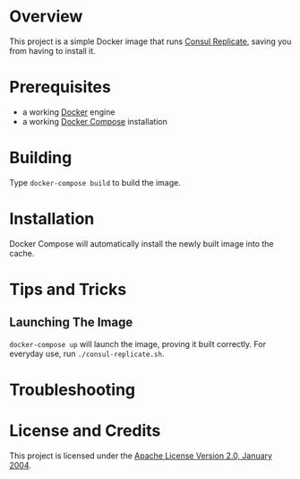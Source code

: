 # Overview
This project is a simple Docker image that runs [Consul Replicate](https://github.com/hashicorp/consul-replicate), saving you from having to install it.

# Prerequisites
* a working [Docker](http://docker.io) engine
* a working [Docker Compose](http://docker.io) installation

# Building
Type `docker-compose build` to build the image.

# Installation
Docker Compose will automatically install the newly built image into the cache.

# Tips and Tricks

## Launching The Image

`docker-compose up` will launch the image, proving it built correctly.  For everyday use, run `./consul-replicate.sh`.

# Troubleshooting

# License and Credits
This project is licensed under the [Apache License Version 2.0, January 2004](http://www.apache.org/licenses/).

